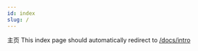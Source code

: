 ```yaml
---
id: index
slug: /
---
```


主页 This index page should automatically redirect to [/docs/intro](./intro.md)

